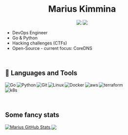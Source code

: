 <h1 align="center">Marius Kimmina</h1>
<p align="center">
    <a href="https://twitter.com/marius_kimmina" alt="Twitter">
        <img src="https://img.shields.io/badge/Twitter-1DA1F2?style=for-the-badge&logo=twitter&logoColor=white" /></a>
    <a href="https://linkedin.com/" alt="LinkedIn">
        <img src="https://img.shields.io/badge/LinkedIn-0077B5?style=for-the-badge&logo=linkedin&logoColor=white" /></a>
</p>


- DevOps Engineer
- Go & Python
- Hacking challenges (CTFs)
- Open-Source - current focus: CoreDNS


<br />


## 🧰 Languages and Tools
<p align="left">
<img src="https://img.shields.io/badge/Go-00ADD8?style=for-the-badge&logo=go&logoColor=white" alt="Go" align="left"/>
<img src="https://img.shields.io/badge/Python-14354C?style=for-the-badge&logo=python&logoColor=white" alt="Python" align="left"/>
<img src="https://img.shields.io/badge/GIT-E44C30?style=for-the-badge&logo=git&logoColor=white" alt="Git" align="left"/>
<img src="https://img.shields.io/badge/Linux-FCC624?style=for-the-badge&logo=linux&logoColor=black" alt="Linux" align="left"/>
<img src="https://img.shields.io/badge/docker-%230db7ed.svg?style=for-the-badge&logo=docker&logoColor=white" alt="Docker" align="left"/>
<img src="https://img.shields.io/badge/Amazon_AWS-232F3E?style=for-the-badge&logo=amazon-aws&logoColor=white" alt="aws" align="left"/>
<img src="https://img.shields.io/badge/terraform-%235835CC.svg?style=for-the-badge&logo=terraform&logoColor=white" alt="terraform" align="left"/>
</p>
<p align="left">
<br />
<img src="https://img.shields.io/badge/kubernetes-%23326ce5.svg?style=for-the-badge&logo=kubernetes&logoColor=white" alt="k8s" align="left"/>
</p>

<br />


<br />

## Some fancy stats

<a href="https://github.com/mariuskimmina">
  <img align="center" src="https://github-readme-stats.vercel.app/api?username=mariuskimmina&show_icons=true&line_height=37&count_private=false&theme=dark&" alt="Marius GitHub Stats" />
</a>

<a href="https://github.com/mariuskimmina">
  <img align="center" src="https://github-readme-stats.vercel.app/api/top-langs/?username=mariuskimmina&hide=cmake,html&langs_count=4&line_height=37&theme=dark" />
</a>

<br />





[twitter]: https://twitter.com/Mindslave4
[linkedin]: https://linkedin.com/in/marius-kimmina-33a328201
[website]: https://blog.mksec.eu/
[hackthebox]: https://app.hackthebox.eu/profile/36525
[stackoverflow]: https://stackoverflow.com/users/13693791/mindslave?tab=profile
